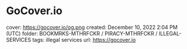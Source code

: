 # GoCover.io

cover: https://gocover.io/og.png
created: December 10, 2022 2:04 PM (UTC)
folder: BOOKMRKS-MTHRFCKR / PIRACY-MTHRFCKR / ILLEGAL-SERVICES
tags: illegal services
url: https://gocover.io